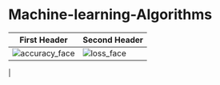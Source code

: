 # Machine-learning-Algorithms
| First Header  | Second Header |
| ------------- | ------------- |
| ![accuracy_face](https://user-images.githubusercontent.com/22933921/55146802-41467d80-516b-11e9-9f7b-b3e57659662c.png)  |  ![loss_face](https://user-images.githubusercontent.com/22933921/55146902-6cc96800-516b-11e9-915d-a036981e564a.png) |
| 
